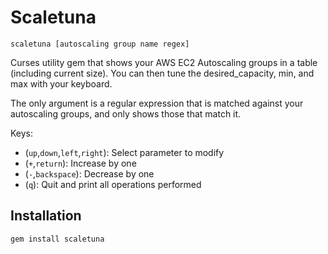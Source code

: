 # Scaletuna

    scaletuna [autoscaling group name regex]

Curses utility gem that shows your AWS EC2 Autoscaling groups in a table (including current size). You can then tune the desired_capacity, min, and max with your keyboard.

The only argument is a regular expression that is matched against your autoscaling groups, and only shows those that match it.

Keys: 
- (`up`,`down`,`left`,`right`): Select parameter to modify
- (`+`,`return`): Increase by one
- (`-`,`backspace`): Decrease by one
- (`q`): Quit and print all operations performed


## Installation

    gem install scaletuna
